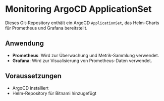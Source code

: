 # Monitoring ArgoCD ApplicationSet

Dieses Git-Repository enthält ein ArgoCD `ApplicationSet`, das Helm-Charts für Prometheus und Grafana bereitstellt.

## Anwendung

- **Prometheus**: Wird zur Überwachung und Metrik-Sammlung verwendet.
- **Grafana**: Wird zur Visualisierung von Prometheus-Daten verwendet.

## Voraussetzungen

- ArgoCD installiert
- Helm-Repository für Bitnami hinzugefügt


